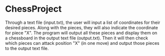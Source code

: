 # ChessProject
Through a text file (input.txt), the user will input a list of coordinates for their desired pieces.
Along with the pieces, they will also indicate the coordinate for piece "X".
The program will output all these pieces and display them on a chessboard in the output text file (output.txt).
Then it will then check which pieces can attack position "X" (in one move) and output those pieces to the output text file.
